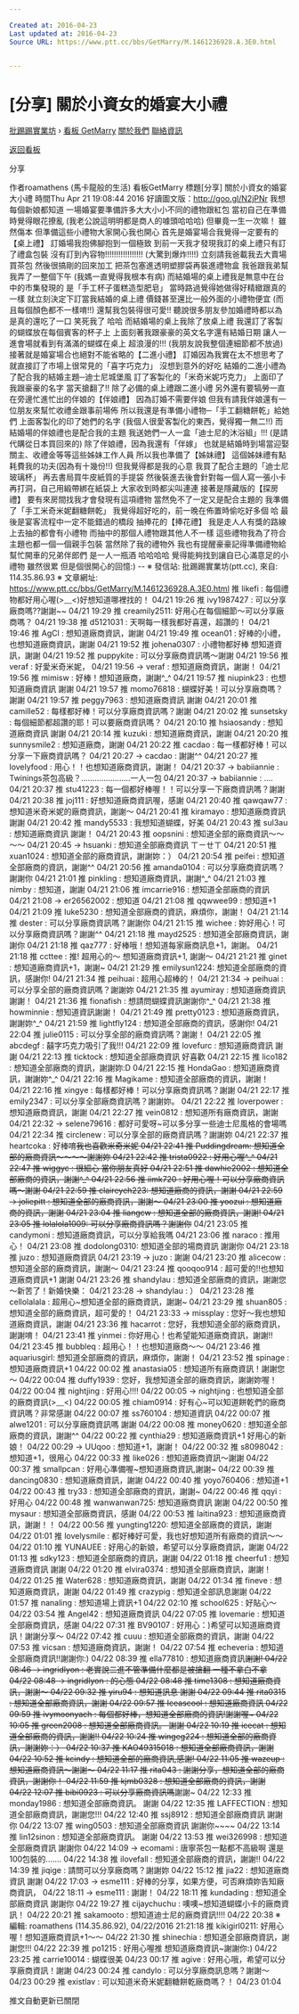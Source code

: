 ```yaml
---

Created at: 2016-04-23
Last updated at: 2016-04-23
Source URL: https://www.ptt.cc/bbs/GetMarry/M.1461236928.A.3E0.html


---
```


# [分享] 關於小資女的婚宴大小禮


[批踢踢實業坊](https://www.ptt.cc/) › [看板 GetMarry](https://www.ptt.cc/bbs/GetMarry/index.html) [關於我們](https://www.ptt.cc/about.html) [聯絡資訊](https://www.ptt.cc/contact.html)

[返回看板](https://www.ptt.cc/bbs/GetMarry/index.html)

分享

作者roamathens (馬卡龍般的生活)
看板GetMarry
標題\[分享\] 關於小資女的婚宴大小禮
時間Thu Apr 21 19:08:44 2016
好讀圖文版：<http://goo.gl/N2jPNr> 我想每個新娘都知道 一場婚宴要準備許多大大小小不同的禮物跟紅包 當初自己在準備時覺得眼花撩亂 (我老公說這明明都是商人的噱頭哈哈哈) 但畢竟一生一次嘛！ 雖然傷本 但準備這些小禮物大家開心我也開心 首先是婚宴場合我覺得一定要有的【桌上禮】 訂婚場我抱佛腳抱到一個極致 到前一天我才發現我訂的桌上禮只有訂了禮盒包裝 沒有訂到內容物!!!!!!!!!!!!!!!!! (大驚到爆炸!!!!) 立刻請我爸載我去大賣場買茶包 然後很搞剛的回來加工 把茶包塞進透明塑膠袋再裝進禮物盒 我爸跟我弟幫我弄了一整個下午 (我媽一直覺得我根本有病) 而結婚場的桌上禮我是無意中在台中的市集發現的 是「手工杯子蛋糕造型肥皂」 當時路過覺得她做得好精緻跟真的一樣 就立刻決定下訂當我結婚的桌上禮 價錢甚至還比一般外面的小禮物便宜 (而且每個顏色都不一樣唷!!) 還幫我包裝得很可愛!! 聽說很多朋友參加婚禮時都以為是真的還吃了一口 笑死我了 哈哈 而結婚場的桌上我除了放桌上禮 我還訂了客製的蝴蝶放在每個賓客的杯子上 上面刻著我跟豪豪的英文名字還有結婚日期 讓人一進會場就看到有滿滿的蝴蝶在桌上 超浪漫的!!! (我朋友說我整個連細節都不放過) 接著就是婚宴場合也絕對不能省略的【二進小禮】 訂婚因為我實在太不想思考了 就直接訂了市場上很常見的「喜字巧克力」 沒想到意外的好吃 結婚的二進小禮為了配合我的結婚主題─迪士尼城堡風 訂了客製化的「米奇米妮巧克力」 上面印了我跟豪豪的名字 當天搶翻了!! 除了必備的桌上禮跟二進小禮 另外還有要犒勞一直在旁邊忙進忙出的伴娘的【伴娘禮】 因為訂婚不需要伴娘 但我有請我伴娘還有一位朋友來幫忙收禮金跟事前場佈 所以我還是有準備小禮物─「手工翻糖餅乾」給她們 上面客製化的印了她們的名字 (我個人很愛客製化的東西，覺得獨一無二!!) 而結婚場的伴娘禮也是配合我的主題 我送她們一人一盒「迪士尼的沐浴組」!!! (是請代購從日本買回來的) 除了伴娘禮，因為我還有「伴嫁」 也就是結婚時到場當迎娶關主、收禮金等等這些姊妹工作人員 所以我也準備了【姊妹禮】 這個姊妹禮有點耗費我的功夫(因為有十幾份!!) 但我覺得都是我的心意 我買了配合主題的「迪士尼玻璃杯」 再去書局買牛皮紙質的手提袋 然後裝進去後會針對每一個人寫一張小卡 再打洞，自己用緞帶綁在紙袋上 大家收到時都尖叫連連 接著是隱藏版的【探房禮】 要有來房間找我才會發現有這項禮物 當然免不了一定又是配合主題的 我準備了「手工米奇米妮翻糖餅乾」 我覺得超好吃的，前一晚在佈置時偷吃好多個 哈 最後是宴客流程中一定不能錯過的橋段 抽捧花的【捧花禮】 我是走人人有獎的路線 上去抽的都會有小禮物 而抽中的那個人禮物跟其他人不一樣 這些禮物我為了符合主題也都一個一個親手包裝 當然除了我的禮物外 我也有提醒豪豪記得準備禮物給幫忙開車的兄弟伴郎們 是一人一瓶酒 哈哈哈哈 覺得能夠找到讓自已心滿意足的小禮物 雖然很累 但是個很開心的回憶:) -- ※ 發信站: 批踢踢實業坊(ptt.cc), 來自: 114.35.86.93 ※ 文章網址: <https://www.ptt.cc/bbs/GetMarry/M.1461236928.A.3E0.html>
推 likefi : 每個禮物都好用心喔(>﹏<)好想知道哪裡找的！ 04/21 19:26
推 ivy1987427 : 可以分享廠商嗎??謝謝~~ 04/21 19:29
推 creamily2511: 好用心在每個細節～可以分享廠商嗎？ 04/21 19:38
推 d5121031 : 天啊每一樣我都好喜還，超讚的！ 04/21 19:46
推 AgCl : 想知道廠商資訊，謝謝 04/21 19:49
推 ocean01 : 好棒的小禮，也想知道廠商資訊，謝謝 04/21 19:52
推 johena0307 : 小禮物都好棒 想知道資訊，謝謝 04/21 19:52
推 puppykite : 可以分享廠商資訊嗎～謝謝 04/21 19:56
推 veraf : 好愛米奇米妮， 04/21 19:56
→ veraf : 想知道廠商資訊，謝謝！ 04/21 19:56
推 mimisw : 好棒！想知道廠商，謝謝^\_^ 04/21 19:57
推 niupink23 : 也想知道廠商資訊 謝謝 04/21 19:57
推 momo76818 : 蝴蝶好美！可以分享廠商嗎？謝謝 04/21 19:57
推 peggy7963 : 想知道廠商資訊 謝謝 04/21 20:01
推 camille52 : 每樣都好棒！可以分享廠商資訊嗎？謝謝 04/21 20:02
推 sunsetsky : 每個細節都超讚的耶！可以要廠商資訊嗎？ 04/21 20:10
推 hsiaosandy : 想知道廠商資訊 謝謝 04/21 20:14
推 kuzuki : 想知道廠商資訊，謝謝 04/21 20:20
推 sunnysmile2 : 想知道廠商，謝謝 04/21 20:22
推 cacdao : 每一樣都好棒！可以分享一下廠商資訊嗎？ 04/21 20:27
→ cacdao : 謝謝^^ 04/21 20:27
推 lovelyfood : 用心！！也想知道廠商資訊，謝謝！ 04/21 20:37
→ babiiannie : Twinings茶包高級？......................一人一包 04/21 20:37
→ babiiannie : .... 04/21 20:37
推 stu41223 : 每一個都好棒喔！！可以分享一下廠商資訊嗎？謝謝 04/21 20:38
推 joj111 : 好想知道廠商資訊喔，感謝 04/21 20:40
推 qawqaw77 : 想知道米奇米妮的廠商資訊，謝謝～ 04/21 20:41
推 kiramayo : 想知道廠商資訊 謝謝 04/21 20:42
推 mandy5533 : 我想知道蝴蝶，好美 04/21 20:43
推 sul3au : 想知道廠商資訊 謝謝！ 04/21 20:43
推 oopsnini : 想知道全部的廠商資訊～～～～ 04/21 20:45
→ hsuanki : 想知道全部廠商資訊 ㄒㄧㄝㄒ 04/21 20:51
推 xuan1024 : 想知道全部的廠商資訊，謝謝妳：） 04/21 20:54
推 peifei : 想知道全部廠商的資訊，謝謝^^ 04/21 20:56
推 amanda0104 : 可以分享廠商資訊嗎？謝謝你 04/21 21:01
推 pinkling : 想知道廠商資訊，謝謝^\_^ 04/21 21:03
推 nimby : 想知道，謝謝 04/21 21:06
推 imcarrie916 : 想知道全部廠商的資訊 04/21 21:08
→ er26562002 : 想知道 04/21 21:08
推 qqwwee99 : 想知道+1 04/21 21:09
推 luke5230 : 想知道全部廠商的資訊，麻煩你，謝謝！ 04/21 21:14
推 dester : 可以分享廠商資訊嗎？謝謝你 04/21 21:15
推 wichee : 妳好用心！可以分享廠商資訊嗎？謝謝^^ 04/21 21:18
推 mayd2525 : 想知道全部廠商資訊，謝謝你 04/21 21:18
推 qaz777 : 好棒哦！想知道每家廠商訊息+1，謝謝。 04/21 21:18
推 ccttee : 推! 超用心的～ 想知道廠商資訊+1, 謝謝～ 04/21 21:21
推 ginet : 想知道廠商資訊+1，謝謝~ 04/21 21:29
推 emilysun1224: 想知道全部廠商的資訊，感謝你! 04/21 21:34
推 peihuai : 超用心超棒的！ 04/21 21:34
→ peihuai : 可以分享全部的廠商資訊嗎？謝謝妳 04/21 21:35
推 ayumiray : 想知道廠商資訊 謝謝！ 04/21 21:36
推 fionafish : 想請問蝴蝶資訊謝謝你^\_^ 04/21 21:38
推 howminnie : 想知道資訊謝謝！ 04/21 21:49
推 pretty0123 : 想知道廠商資訊，謝謝妳^\_^ 04/21 21:59
推 lightfly124 : 想知道全部廠商的資訊，感謝你! 04/21 22:04
推 julie0115 : 可以分享全部的廠商資訊嗎？謝謝！ 04/21 22:05
推 abcdegf : 囍字巧克力吸引了我!!! 04/21 22:09
推 lovefurc : 想知道廠商資訊 謝謝 04/21 22:13
推 ticktock : 想知道全部廠商資訊 好喜歡 04/21 22:15
推 lico182 : 想知道全部廠商的資訊，謝謝妳:D 04/21 22:15
推 HondaGao : 想知道廠商資訊，謝謝妳^\_^ 04/21 22:16
推 Magikame : 想知道全部廠商的資訊，謝謝！ 04/21 22:16
推 xingye : 每樣都好棒！可以分享廠商資訊嗎？謝謝 04/21 22:17
推 emily2347 : 可以分享全部廠商資訊嗎？謝謝妳。 04/21 22:22
推 loverpower : 想知道廠商資訊，謝謝 04/21 22:27
推 vein0812 : 想知道所有廠商資訊，謝謝 04/21 22:32
→ selene79616 : 都好可愛呀~可以多分享一些迪士尼風格的會場嗎 04/21 22:34
推 circlenew : 可以分享全部的廠商資訊嗎？謝謝妳 04/21 22:37
推 heartcoka : 好棒唷~~我也喜歡米奇米妮 04/21 22:41
推 Puddingdream: 想知道全部的廠商資訊～～～～謝謝妳 04/21 22:42
推 trista0922 : 好用心喔^\_^ 04/21 22:47
推 wiggyc : 很細心 當你朋友真好 04/21 22:51
推 dawhie2002 : 想知道全部廠商的資訊，謝謝^\_^ 04/21 22:56
推 iimk720 : 好用心喔！可以分享廠商資訊嗎～謝謝 04/21 22:59
推 claireyeh223: 想知道廠商的資訊，謝謝 04/21 22:59
→ joliepitt : 想知道全部的廠商資訊，謝謝～ 04/21 23:00
推 yoozui : 想知道廠商的資訊，謝謝 04/21 23:04
推 liangcw : 想知道全部的廠商資訊，謝謝! 04/21 23:05
推 lolalola1009: 可以分享廠商資訊嗎？謝謝你~~ 04/21 23:05
推 candymoni : 想知道廠商資訊，可以分享給我嗎 04/21 23:06
推 naraco : 推用心！ 04/21 23:08
推 dodolong0310: 想知道全部的場商資訊 謝謝你 04/21 23:18
推 juzo : 想知道廠商資訊 04/21 23:19
→ juzo : 謝謝 04/21 23:20
推 alicecow : 想知道全部的廠商資訊，謝謝～ 04/21 23:24
推 qooqoo914 : 超可愛的!!也想知道廠商資訊+1 謝謝 04/21 23:26
推 shandylau : 想知道全部廠商的資訊，謝謝您～新苦了！新婚快樂： 04/21 23:28
→ shandylau : ） 04/21 23:28
推 cellolalala : 超用心~想知道全部的廠商資訊，謝謝~ 04/21 23:29
推 shuan805 : 想知道全部的廠商資訊，超可愛的！ 04/21 23:33
→ missplay : 您好～我也想知道廠商資訊，謝謝 04/21 23:36
推 hacarrot : 您好，我想知道全部的廠商資訊，謝謝唷！ 04/21 23:41
推 yinmei : 你好用心！也希望能知道廠商資訊，謝謝!! 04/21 23:45
推 bubbleq : 超用心！！也想知道廠商～～ 04/21 23:46
推 aquariusgirl: 想知道全部廠商的資訊，麻煩你，謝謝！ 04/21 23:52
推 spinage : 想知道廠商資訊+1 04/22 00:02
推 anastasia05 : 想知道所有廠商資訊！謝謝您～ 04/22 00:04
推 duffy1939 : 您好，我想知道全部的廠商資訊，謝謝妳喔！ 04/22 00:04
推 nightjing : 好用心!!!! 04/22 00:05
→ nightjing : 也想知道全部的廠商資訊(>﹏<) 04/22 00:05
推 chiam0914 : 好有心~可以知道餅乾們的廠商資訊嗎？非常感謝 04/22 00:07
推 ss760104 : 想知道資訊 04/22 00:07
推 alwe1201 : 可以分享廠商資訊嗎 謝謝 04/22 00:08
推 money0620 : 想知道全部廠商的資訊，謝謝^^ 04/22 00:22
推 cynthia29 : 想知道廠商資訊+1 好用心的新娘！ 04/22 00:29
→ UUqoo : 想知道+1，謝謝！ 04/22 00:32
推 s8098042 : 想知道+1，很用心 04/22 00:33
推 like026 : 想知道廠商資訊～謝謝 04/22 00:37
推 smallpcan : 好用心準備喔~想知道廠商資訊,謝謝~ 04/22 00:39
推 dancing0830 : 想知道廠商資訊，謝謝 04/22 00:40
推 yoyo760406 : 想知道+1 04/22 00:43
推 try33 : 想知道全部廠商的資訊，謝謝~ 04/22 00:46
推 qqyi : 好用心 04/22 00:48
推 wanwanwan725: 想知道廠商資訊 謝謝 04/22 00:50
推 mysaur : 想知道全部廠商資訊，感謝 04/22 00:53
推 laitina923 : 想知道廠商資訊，謝謝！！ 04/22 00:56
推 yungting1220: 想知道全部廠商的資訊，謝謝 04/22 01:01
推 lovelysmile : 都好棒好可愛，我也好想知道所有廠商的資訊～～ 04/22 01:10
推 YUNAUEE : 好用心的新娘，希望可以分享廠商資訊，謝謝 04/22 01:13
推 sdky123 : 想知道全部廠商的資訊，謝謝 04/22 01:18
推 cheerfu1 : 想知道廠商資訊 謝謝 04/22 01:20
推 elvira0374 : 想知道全部廠商資訊，謝謝！ 04/22 01:25
推 Water628 : 想知道廠商資訊，謝謝 04/22 01:34
推 fineve : 想知道廠商資訊，謝謝 04/22 01:49
推 crazypig : 想知道全部訊息謝謝 04/22 01:57
推 nanaling : 想知道場上資訊+1 04/22 02:10
推 school625 : 好貼心～ 04/22 03:54
推 Angel42 : 想知道廠商資訊 04/22 07:05
推 lovemarie : 想知道全部廠商資訊，感謝 04/22 07:31
推 BV90107 : 好用心：)希望可以知道廠商資訊！謝謝分享～ 04/22 07:42
推 cuuu : 想知道全部廠商的資訊，謝謝 04/22 07:53
推 vicsan : 想知道廠商資訊，謝謝！ 04/22 07:54
推 echeveria : 想知道全部廠商資訊!!謝謝你:) 04/22 08:39
推 ella77810 : 想知道廠商資訊~~謝謝! 04/22 08:46
→ ingridlyon : 老實說二進不管準備什麼都是被搶翻 一種不拿白不拿 04/22 08:48
→ ingridlyon : 的心態 04/22 08:48
推 time1308 : 想知道廠商資訊，謝謝～ 04/22 09:32
推 yiru94 : 想知道訊息 謝謝 04/22 09:44
推 rita0315 : 想知道全部廠商資訊，謝謝 04/22 09:57
推 Iceascool : 想知道廠商資訊 04/22 09:59
推 ivymoonyach : 每個都好棒，想知道全部廠商的資訊!謝謝喔~ 04/22 10:05
推 green2008 : 想知道全部廠商資訊。 謝謝 04/22 10:19
推 icecat : 想知道全部廠商的資訊，謝謝!! 04/22 10:24
推 wingeg224 : 想知道全部的廠商資訊，謝謝妳：） 04/22 10:37
推 KAO49315018 : 想知道全部廠商資訊，謝謝 04/22 10:52
推 kcindy : 想知道全部的廠商資訊,感謝! 04/22 11:05
推 wazeup : 想知道廠商資訊～謝謝～ 04/22 11:17
推 rita043 : 謝謝分享，想知道全部的廠商資訊，謝謝你！ 04/22 11:59
推 kjmb0328 : 想知道全部廠商的資訊，謝謝 04/22 12:07
推 bibi0923 : 可以分享廠商資訊嗎~~謝謝~ 04/22 12:33
推 monday1986 : 想知道全部廠商資訊。 謝謝 04/22 12:35
推 LAFFECTION : 想知道全部廠商資訊，謝謝您!!! 04/22 12:40
推 ssj8912 : 想知道全部廠商資訊 謝謝你 04/22 13:07
推 wing0503 : 想知道全部廠商資訊 謝謝你~~~~ 04/22 13:14
推 lin12sinon : 想知道全部廠商資訊。 謝謝 04/22 13:53
推 wei326998 : 想知道全部廠商資訊 謝謝你 04/22 14:09
→ ecomami : 唐寧茶包一點都不高級啊 還是100包裝的....... 04/22 14:38
推 ilovefall : 想知道全部廠商的資訊，謝謝!! 04/22 14:39
推 jiqige : 請問可以分享廠商嗎？謝謝妳 04/22 15:12
推 jia22 : 想知道廠商資訊 謝謝 04/22 17:03
→ esme111 : 好棒的分享，如果方便，可否麻煩妳告知廠商資訊， 04/22 18:11
→ esme111 : 謝謝！ 04/22 18:11
推 kundading : 想知道全部廠商資訊 謝謝你 04/22 19:27
推 cijaychuchu : 噢噢~想知道蝴蝶小卡的廠商資訊！ 04/22 20:21
推 sakamooto : 想知道迪士尼的廠商資訊!!!! 04/22 20:38
※ 編輯: roamathens (114.35.86.92), 04/22/2016 21:21:18
推 kikigirl0211: 好用心喔！想知道廠商資訊+1～～ 04/22 21:30
推 shinechia : 想知道全部廠商資訊，謝謝您!!! 04/22 22:39
推 po1215 : 好用心喔推 想知道廠商資訊~謝謝你:) 04/22 23:25
推 carrie10014 : 蝴蝶很美 04/23 00:17
推 agive : 好用心哦，希望可以分享廠商資訊！謝謝 04/23 00:24
推 candylo : 可以分享廠商訊息嗎？謝謝～ 04/23 00:29
推 existlav : 可以知道米奇米妮翻糖餅乾廠商嗎？！ 04/23 01:04

推文自動更新已關閉

